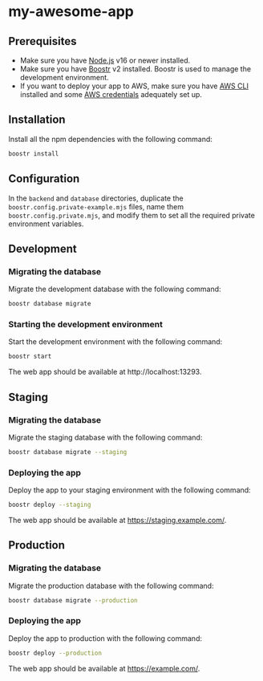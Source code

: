 # my-awesome-app

## Prerequisites

- Make sure you have [Node.js](https://nodejs.org/) v16 or newer installed.
- Make sure you have [Boostr](https://boostr.dev/) v2 installed. Boostr is used to manage the development environment.
- If you want to deploy your app to AWS, make sure you have [AWS CLI](https://docs.aws.amazon.com/cli/latest/userguide/cli-chap-install.html) installed and some [AWS credentials](https://docs.aws.amazon.com/cli/latest/userguide/cli-configure-files.html) adequately set up.

## Installation

Install all the npm dependencies with the following command:

```sh
boostr install
```

## Configuration

In the `backend` and `database` directories, duplicate the `boostr.config.private-example.mjs` files, name them `boostr.config.private.mjs`, and modify them to set all the required private environment variables.

## Development

### Migrating the database

Migrate the development database with the following command:

```sh
boostr database migrate
```

### Starting the development environment

Start the development environment with the following command:

```sh
boostr start
```

The web app should be available at http://localhost:13293.

## Staging

### Migrating the database

Migrate the staging database with the following command:

```sh
boostr database migrate --staging
```

### Deploying the app

Deploy the app to your staging environment with the following command:

```sh
boostr deploy --staging
```

The web app should be available at https://staging.example.com/.

## Production

### Migrating the database

Migrate the production database with the following command:

```sh
boostr database migrate --production
```

### Deploying the app

Deploy the app to production with the following command:

```sh
boostr deploy --production
```

The web app should be available at https://example.com/.
